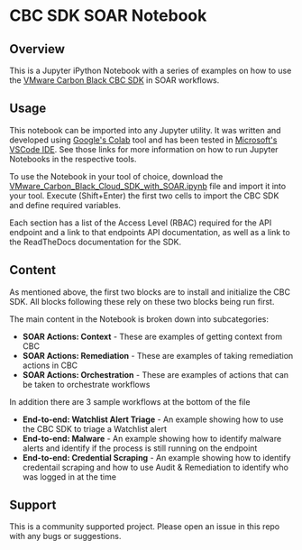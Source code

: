 # CBC SDK SOAR Notebook

## Overview
This is a Jupyter iPython Notebook with a series of examples on how to use the [VMware Carbon Black CBC SDK](https://github.com/carbonblack/carbon-black-cloud-sdk-python) in SOAR workflows.

## Usage
This notebook can be imported into any Jupyter utility. It was written and developed using [Google's Colab](https://colab.research.google.com/) tool and has been tested in [Microsoft's VSCode IDE](https://code.visualstudio.com/docs/datascience/jupyter-notebooks). See those links for more information on how to run Jupyter Notebooks in the respective tools.

To use the Notebook in your tool of choice, download the [VMware_Carbon_Black_Cloud_SDK_with_SOAR.ipynb](https://github.com/cbcommunity/cbc-sdk-soar-notebook/blob/main/VMware_Carbon_Black_Cloud_SDK_with_SOAR.ipynb) file and import it into your tool. Execute (Shift+Enter) the first two cells to import the CBC SDK and define required variables.

Each section has a list of the Access Level (RBAC) required for the API endpoint and a link to that endpoints API documentation, as well as a link to the ReadTheDocs documentation for the SDK.

## Content
As mentioned above, the first two blocks are to install and initialize the CBC SDK. All blocks following these rely on these two blocks being run first.  
 
The main content in the Notebook is broken down into subcategories:  
- **SOAR Actions: Context** - These are examples of getting context from CBC
- **SOAR Actions: Remediation** - These are examples of taking remediation actions in CBC
- **SOAR Actions: Orchestration** - These are examples of actions that can be taken to orchestrate workflows

In addition there are 3 sample workflows at the bottom of the file
- **End-to-end: Watchlist Alert Triage** - An example showing how to use the CBC SDK to triage a Watchlist alert
- **End-to-end: Malware** - An example showing how to identify malware alerts and identify if the process is still running on the endpoint
- **End-to-end: Credential Scraping** - An example showing how to identify credentail scraping and how to use Audit & Remediation to identify who was logged in at the time

## Support
This is a community supported project. Please open an issue in this repo with any bugs or suggestions.

